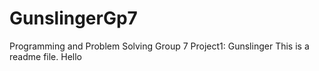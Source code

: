 GunslingerGp7
=============

Programming and Problem Solving Group 7 Project1: Gunslinger
This is a readme file.
Hello
